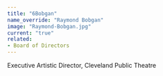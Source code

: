 ```yaml
---
title: "6Bobgan"
name_override: "Raymond Bobgan"
image: "Raymond-Bobgan.jpg"
current: "true"
related:
- Board of Directors
---
```


Executive Artistic Director, Cleveland Public Theatre
